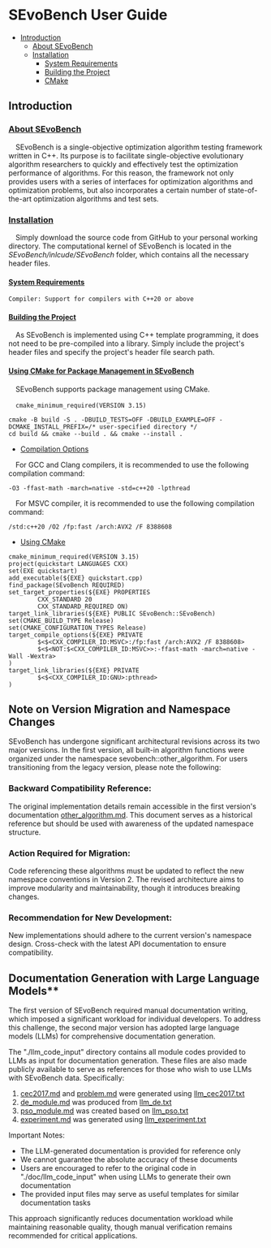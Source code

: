 # SEvoBench User Guide
- [Introduction](#introduction)
    - [About SEvoBench](#about-sevobench)
    - [Installation](#installation)
        - [System Requirements](#system-requirements)
        - [Building the Project](#building-the-project)
        - [CMake](#using-cmake-for-package-management-in-sevobench)
## Introduction
### [About SEvoBench](#sevobench-user-guide)
&emsp;SEvoBench is a single-objective optimization algorithm testing framework written in C++. Its purpose is to facilitate single-objective evolutionary algorithm researchers to quickly and effectively test the optimization performance of algorithms. For this reason, the framework not only provides users with a series of interfaces for optimization algorithms and optimization problems, but also incorporates a certain number of state-of-the-art optimization algorithms and test sets.

### [Installation](#sevobench-user-guide)
&emsp;Simply download the source code from GitHub to your personal working directory. The computational kernel of SEvoBench is located in the *SEvoBench/inlcude/SEvoBench* folder, which contains all the necessary header files.

#### [System Requirements](#sevobench-user-guide)
    Compiler: Support for compilers with C++20 or above

#### [Building the Project](#sevobench-user-guide)
&emsp;As SEvoBench is implemented using C++ template programming, it does not need to be pre-compiled into a library. Simply include the project's header files and specify the project's header file search path.

#### [Using CMake for Package Management in SEvoBench](#sevobench-user-guide)
&emsp;SEvoBench supports package management using CMake.

&emsp;`cmake_minimum_required(VERSION 3.15)`

```shell
cmake -B build -S . -DBUILD_TESTS=OFF -DBUILD_EXAMPLE=OFF -DCMAKE_INSTALL_PREFIX=/* user-specified directory */   
cd build && cmake --build . && cmake --install .
```

+ [Compilation Options](#sevobench-user-guide)

&emsp;For GCC and Clang compilers, it is recommended to use the following compilation command:
```shell
-O3 -ffast-math -march=native -std=c++20 -lpthread
```
&emsp;For MSVC compiler, it is recommended to use the following compilation command:
```shell
/std:c++20 /O2 /fp:fast /arch:AVX2 /F 8388608
```
+ [Using CMake](#sevobench-user-guide)

```shell
cmake_minimum_required(VERSION 3.15)
project(quickstart LANGUAGES CXX)
set(EXE quickstart)
add_executable(${EXE} quickstart.cpp)
find_package(SEvoBench REQUIRED)
set_target_properties(${EXE} PROPERTIES
        CXX_STANDARD 20
        CXX_STANDARD_REQUIRED ON)
target_link_libraries(${EXE} PUBLIC SEvoBench::SEvoBench)
set(CMAKE_BUILD_TYPE Release)
set(CMAKE_CONFIGURATION_TYPES Release)
target_compile_options(${EXE} PRIVATE
        $<$<CXX_COMPILER_ID:MSVC>:/fp:fast /arch:AVX2 /F 8388608>
        $<$<NOT:$<CXX_COMPILER_ID:MSVC>>:-ffast-math -march=native -Wall -Wextra>
)
target_link_libraries(${EXE} PRIVATE
        $<$<CXX_COMPILER_ID:GNU>:pthread>
)
```
## Note on Version Migration and Namespace Changes

SEvoBench has undergone significant architectural revisions across its two major versions. In the first version, all built-in algorithm functions were organized under the namespace sevobench::other_algorithm. For users transitioning from the legacy version, please note the following:

### Backward Compatibility Reference:
The original implementation details remain accessible in the first version's documentation [other_algorithm.md](./other_algorithm.md).
This document serves as a historical reference but should be used with awareness of the updated namespace structure.
### Action Required for Migration:
Code referencing these algorithms must be updated to reflect the new namespace conventions in Version 2.
The revised architecture aims to improve modularity and maintainability, though it introduces breaking changes.
### Recommendation for New Development:
New implementations should adhere to the current version's namespace design.
Cross-check with the latest API documentation to ensure compatibility.

## Documentation Generation with Large Language Models**

The first version of SEvoBench required manual documentation writing, which imposed a significant workload for individual developers.
To address this challenge, the second major version has adopted large language models (LLMs) for comprehensive documentation generation.

The "./llm_code_input" directory contains all module codes provided to LLMs as input for documentation generation. These files are also made publicly available to serve as references for those who wish to use LLMs with SEvoBench data. Specifically:

1. [cec2017.md](./cec2017.md) and [problem.md](./problem.md) were generated using [llm_cec2017.txt](./llm_code_input/llm_cec2017.txt)
2. [de_module.md](./de_module.md) was produced from [llm_de.txt](./llm_code_input/llm_de.txt)
3. [pso_module.md](./pso_module.md) was created based on [llm_pso.txt](./llm_code_input/llm_pso.txt)
4. [experiment.md](./experiment.md) was generated using [llm_experiment.txt](./llm_code_input/llm_experiment.txt)

Important Notes:
- The LLM-generated documentation is provided for reference only
- We cannot guarantee the absolute accuracy of these documents
- Users are encouraged to refer to the original code in "./doc/llm_code_input" when using LLMs to generate their own documentation
- The provided input files may serve as useful templates for similar documentation tasks

This approach significantly reduces documentation workload while maintaining reasonable quality, though manual verification remains recommended for critical applications.


